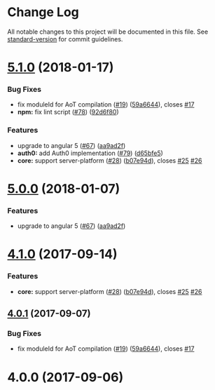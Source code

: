 # Change Log

All notable changes to this project will be documented in this file. See [standard-version](https://github.com/conventional-changelog/standard-version) for commit guidelines.

<a name="5.1.0"></a>
# [5.1.0](https://github.com/fulls1z3/ngx-auth/compare/v4.0.0...v5.1.0) (2018-01-17)


### Bug Fixes

* fix moduleId for AoT compilation ([#19](https://github.com/fulls1z3/ngx-auth/issues/19)) ([59a6644](https://github.com/fulls1z3/ngx-auth/commit/59a6644)), closes [#17](https://github.com/fulls1z3/ngx-auth/issues/17)
* **npm:** fix lint script ([#78](https://github.com/fulls1z3/ngx-auth/issues/78)) ([92d6f80](https://github.com/fulls1z3/ngx-auth/commit/92d6f80))


### Features

* upgrade to angular 5 ([#67](https://github.com/fulls1z3/ngx-auth/issues/67)) ([aa9ad2f](https://github.com/fulls1z3/ngx-auth/commit/aa9ad2f))
* **auth0:** add Auth0 implementation ([#79](https://github.com/fulls1z3/ngx-auth/issues/79)) ([d65bfe5](https://github.com/fulls1z3/ngx-auth/commit/d65bfe5))
* **core:** support server-platform ([#28](https://github.com/fulls1z3/ngx-auth/issues/28)) ([b07e94d](https://github.com/fulls1z3/ngx-auth/commit/b07e94d)), closes [#25](https://github.com/fulls1z3/ngx-auth/issues/25) [#26](https://github.com/fulls1z3/ngx-auth/issues/26)



<a name="5.0.0"></a>
# [5.0.0](https://github.com/fulls1z3/ngx-auth/compare/v4.0.0...v5.0.0) (2018-01-07)


### Features

* upgrade to angular 5 ([#67](https://github.com/fulls1z3/ngx-auth/issues/67)) ([aa9ad2f](https://github.com/fulls1z3/ngx-auth/commit/aa9ad2f))



<a name="4.1.0"></a>
# [4.1.0](https://github.com/fulls1z3/ngx-auth/compare/v4.0.0...v4.1.0) (2017-09-14)


### Features

* **core:** support server-platform ([#28](https://github.com/fulls1z3/ngx-auth/issues/28)) ([b07e94d](https://github.com/fulls1z3/ngx-auth/commit/b07e94d)), closes [#25](https://github.com/fulls1z3/ngx-auth/issues/25) [#26](https://github.com/fulls1z3/ngx-auth/issues/26)



<a name="4.0.1"></a>
## [4.0.1](https://github.com/fulls1z3/ngx-auth/compare/v4.0.0...v4.0.1) (2017-09-07)


### Bug Fixes

* fix moduleId for AoT compilation ([#19](https://github.com/fulls1z3/ngx-auth/issues/19)) ([59a6644](https://github.com/fulls1z3/ngx-auth/commit/59a6644)), closes [#17](https://github.com/fulls1z3/ngx-auth/issues/17)



<a name="4.0.0"></a>
# 4.0.0 (2017-09-06)
